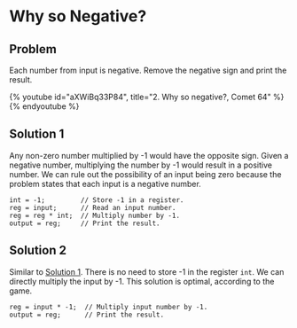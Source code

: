# Why so Negative?

## Problem

Each number from input is negative. Remove the negative sign and print the
result.

{% youtube id="aXWiBq33P84", title="2. Why so negative?, Comet 64" %}{% endyoutube %}

## Solution 1

Any non-zero number multiplied by -1 would have the opposite sign. Given a
negative number, multiplying the number by -1 would result in a positive number.
We can rule out the possibility of an input being zero because the problem
states that each input is a negative number.

```
int = -1;         // Store -1 in a register.
reg = input;      // Read an input number.
reg = reg * int;  // Multiply number by -1.
output = reg;     // Print the result.
```

## Solution 2

Similar to [Solution 1](#solution-1). There is no need to store -1 in the
register `int`. We can directly multiply the input by -1. This solution is
optimal, according to the game.

```
reg = input * -1;  // Multiply input number by -1.
output = reg;      // Print the result.
```
